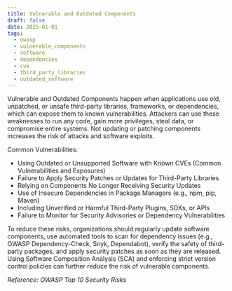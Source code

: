 ```yaml
---
title: Vulnerable and Outdated Components
draft: false
date: 2025-01-01
tags:
  - owasp
  - vulnerable_components
  - software
  - dependencies
  - cve
  - third_party_libraries
  - outdated_software
---
```


Vulnerable and Outdated Components happen when applications use old, unpatched, or unsafe third-party libraries, frameworks, or dependencies, which can expose them to known vulnerabilities. Attackers can use these weaknesses to run any code, gain more privileges, steal data, or compromise entire systems. Not updating or patching components increases the risk of attacks and software exploits.

Common Vulnerabilities:

- Using Outdated or Unsupported Software with Known CVEs (Common Vulnerabilities and Exposures)
- Failure to Apply Security Patches or Updates for Third-Party Libraries
- Relying on Components No Longer Receiving Security Updates
- Use of Insecure Dependencies in Package Managers (e.g., npm, pip, Maven)
- Including Unverified or Harmful Third-Party Plugins, SDKs, or APIs
- Failure to Monitor for Security Advisories or Dependency Vulnerabilities

To reduce these risks, organizations should regularly update software components, use automated tools to scan for dependency issues (e.g., OWASP Dependency-Check, Snyk, Dependabot), verify the safety of third-party packages, and apply security patches as soon as they are released. Using Software Composition Analysis (SCA) and enforcing strict version control policies can further reduce the risk of vulnerable components.

*Reference: OWASP Top 10 Security Risks*
